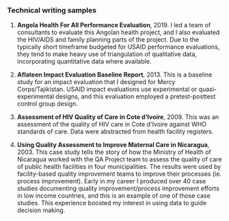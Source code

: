 ### Technical writing samples

1) **Angola Health For All Performance Evaluation**, 2019. I led a team of consultants to evaluate this Angolan health project, and I also evaluated the HIV/AIDS and family planning parts of the project. Due to the typically short timeframe budgeted for USAID performance evaluations, they tend to make heavy use of triangulation of qualitative data,  incorporating quantitative data where available.  

2) **Aflateen Impact Evaluation Baseline Report**, 2013. This is a baseline study for an impact evaluation that I designed for Mercy Corps/Tajikistan. USAID impact evaluations use experimental or quasi-experimental designs, and this evaluation employed a pretest-posttest control group design.

3) **Assessment of HIV Quality of Care in Cote d’Ivoire**, 2009. This was an assessment of the quality of HIV care in Cote d'Ivoire against WHO standards of care. Data were abstracted from health facility registers. 
   
5) **Using Quality Assessment to Improve Maternal Care in Nicaragua**, 2003. This case study tells the story of how the Ministry of Health of Nicaragua worked with the QA Project team to assess the quality of care of public health facilities in four municipalities. The results were used by facility-based quality improvement teams to improve their processes (ie. process improvement). Early in my career I produced over 40 case studies documenting quality improvement/process improvement efforts in low income countries, and this is an example of one of those case studies. This experience boosted my interest in using data to guide decision making. 
